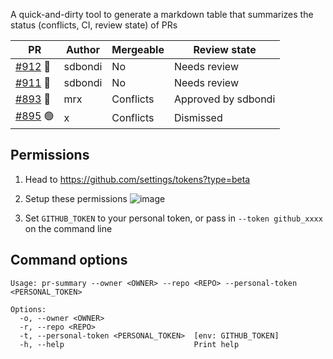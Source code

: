 A quick-and-dirty tool to generate a markdown table that summarizes the status (conflicts, CI, review state) of PRs 

PR                                                             | Author          | Mergeable | Review state        
-------------------------------------------------------------- | --------------- | --------- | ------------------- 
[#912](https://github.com/owner/repo/pull/912) 🔴 | sdbondi         | No        | Needs review        
[#911](https://github.com/owner/repo/pull/911) 🔴 | sdbondi         | No        | Needs review        
[#893](https://github.com/owner/repo/pull/893) 🔴 | mrx       | Conflicts | Approved by sdbondi 
[#895](https://github.com/owner/repo/pull/895) 🟢 | x           | Conflicts | Dismissed           

## Permissions

1. Head to https://github.com/settings/tokens?type=beta
2. Setup these permissions ![image](https://github.com/sdbondi/pr-summary/assets/1057902/d4c1e882-361a-46b6-9ef2-6b680e375c7f)

3. Set `GITHUB_TOKEN` to your personal token, or pass in `--token github_xxxx` on the command line


## Command options

```
Usage: pr-summary --owner <OWNER> --repo <REPO> --personal-token <PERSONAL_TOKEN>

Options:
  -o, --owner <OWNER>                    
  -r, --repo <REPO>                      
  -t, --personal-token <PERSONAL_TOKEN>  [env: GITHUB_TOKEN]
  -h, --help                             Print help
```
